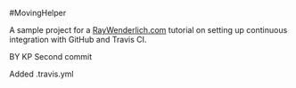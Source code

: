 #MovingHelper

A sample project for a [RayWenderlich.com](http://www.raywenderlich.com) tutorial on setting up continuous integration with GitHub and Travis CI. 


BY KP
Second commit

Added .travis.yml
